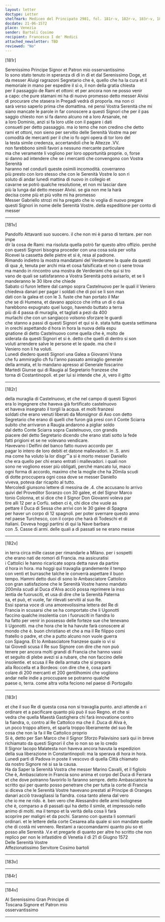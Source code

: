 ```yaml
---
layout: letter
doctype: Letter
shelfmark: Mediceo del Principato 2981, fol. 181r-v, 182r-v, 183r-v, 184r-v
docdate: 21-06-1572
place: Venezia
sender: Bartoli Cosimo
recipient: Francesco I de' Medici
attached_newsletter: TBD
reviewed: "No"
---
```


[181r]  
  
  
Serenissimo Principe Signor et Patron mio osservantissimo  
Io sono stato tenuto in speranza di dì in dì et dal Serenissimo Doge, et  
da messer Aluigi ragrazoni Segretario che è, quello che ha la cura et il  
memoriale in mano per espedire il sì o, il non della gratia chiesta  
per il passaggio de Rami et ottoni: et per ancora non ne posso venir  
a capo: che pure stamani mi ha di nuovo promesso detto messer Alvisi  
di procurare che stasera in Pregadi vedrà di proporla. ma non ci  
sarà verso saperlo prima che domattina. né pensi Vostra Serenità che mi  
siano mancate le parole in far conoscere a questi Signori che per il pas  
saggio chiesto non si fa danno alcuno né a loro Arsanale, né  
a loro Dominio, anzi si fa loro utile con il pagare i dati  
consueti per detto passaggio. ma io temo che non credino che detto  
rami et ottoni, non sieno per servitio delle Serenità Vostre ma per  
comodità de mercanti per il che io fo ogni opera di tor loro del  
la testa simile credenza, accertandoli che le Altezze .VV.  
non farebbono simili favori a nessuno mercante particulare  
ma che veramente li vogliono per loro opportunità proprie. o, forse  
si danno ad intendere che se i mercanti che convengono con Vostra Serenità  
haranno nel condurli queste osimili incomodità. coverranno  
più presto con loro stesso che con le Serenità Vostre Io son ri  
soluto di andar lunedì mattina di nuovo in collegio et  
cavarne se potrò qualche resolutione, et non mi lasciar dare  
più la lunga dal detto messer Alvisi. se gia non me la harà  
decisa come più et più volte mi ha promesso  
Messer Gabriello strozi mi ha pregato che io voglia di nuovo pregare  
questi Signori in nome delle Serenità Vostre. della espeditione per conto di messer  
  
---  

[181v]  
  
  
Pandolfo Attavanti suo suocero. il che non mi è parso di tentare. per non impe  
dir la cosa de Rami: ma risoluta quella potrò far questo altro offizio. perché  
con questi Signori bisogna proceder con una cosa sola per volta  
Ricevei la cassetta delle pietre et si è, resa al padrone.  
Rimando indietro la mostra mandatami del Verderame la quale da questi  
di qua ,è, tenuta per archi mia et cosa falsificata et non ci sene trova  
ma mando in rincontro una mostra de Verderami che qui si tro  
vano de quali se satisfaranno a Vostra Serenità potrà avisarlo, et se li  
manderanno le 30 libre che chiede  
Sabato ci furon lettere dal campo sopra Castelnuovo per le quali il Veniero  
chiedeva danari per pagar i soldati che di poi se li son man  
dati con la galea et con le 3. fuste che han portato il Mar  
che se di Humena, et davano appicco che infra un di o dua  
harebbono expugnato quel luogo, havendo buttato a terra  
più di 4 passa di muraglia, et tagliati a pezi da 400  
murlachi che con un sangiacco volsono sforzare le guardi  
che stanno a passi di questi Signori et qui si è. stata tutta questa settimana  
in orechi aspettando d hora in hora la nuova della espu  
gnatione di detto Castelnuovo come quella che è, molto de  
siderata da questi Signori et si è. detto che quelli di dentro si son  
voluti arrendere salve le persone et le spade. ma che il  
Veniero non li ha voluti.  
Lunedi diedero questi Signori una Galea a Giovanni Vrana  
che fu ammiraglio cħ fu l'anno passato amiraglio generale  
della armata, et lo mandano apresso al Generale foscarino  
Martedi Giunse qui di Raugia al Segretario franzese che  
torna di Costantinopoli. et per lui si intende che ,è, vero il gitto  
  
---  

[182r]  
  
  
della muraglia di Castelnuovo, et che nel campo di questi Signori  
era lo ingegnere che haveva già fortificato castelnuovo  
et haveva insegnato il torgli la acqua. et molti franzesi  
soldati che erano venuti liberati da Monsignor di Axo con detto  
Segretario che erano di quelli che furon già presi con il Conte Sciarra  
subito che arrivaron a Raugia andarono a pigliar soldo  
dal detto Conte Sciarra sopra Castelnuovo, con grandis  
piacere del detto Segretario dicendo che erano stati sotto la fede  
fatti prigioni et se ne volevano vendicare.  
Havevano i Delfini del banco fatto nuovo accordo per  
pagar lo intero de loro debiti et datone mallevadori. in .S. anni  
ma come ha voluto la lor disgr⁀a si è morto messer Daniello  
che era quello per chi erano entrati i mallevadori. i quali non  
sono ne vogliono esser più obligati, perché mancato lui, maco  
ogni forma di accordo, maximo che la moglie che ha 20mila scudi  
di dotte proccupera ogni cosa dove se messer Daniello  
viveva, poteva dar ricapito al tutto.  
Mercoledi giunsono lettere di messina de .4. che accusano lo arrivo  
quivi del Proveditor Soranzo con 30 galee, et del Signor Marco  
tonio Colonna, et si dice che il Signor Don Giovanni voleva par  
tire alli 12 per a Corfù. seben ci è, chi dice che vuole as  
pettare il Duca di Sessa che arrivi con le 30 galee di Spagna  
per haver un corpo di 12 spagnoli. per poter svernare questo anno  
nel paese Turchesco, con il corpo che harà di Todeschi et di  
Italiani. Doveva hoggi partirsi di qui la Nave barbara  
con .5. Casse di armi. delle quali a dì passati se ne erano messe  
  
---  

[182v]  
  
  
in terra circa mille casse per rimandarle a Milano. per i sospetti  
che erano nati de romori di Francia. ma assicuratisi  
i Cattolici le hanno ricaricate sopra detta nave da partire  
d hora in hora. ma hoggi qui travaglia grandemente il tempo  
con venti et burrasche talche le converrà aspettare il buon  
tempo. Hammi detto duoi dì sono lo Ambasciatore Cattolico  
con gran satisfazione che le Serenità Vostre hanno mandato  
200mila scudi al Duca d'Alva acciò possa reprimere la inso  
lentia de fuorusciti, et usa di dire che la Serenità Paterna  
sa, et può, et vuole, far rilevati servitii al suo Re.  
Essi sparsa voce di una amorevolissima lettera del Re di  
Francia in scusarsi che se ha comportato che li Ugonotti  
faccino qualche insolentia con i fuorusciti in fiandra lo  
ha fatto per venir in possesso delle forteze sue che tenevano  
li Ugonotti. ma che hora che le ha havute farà conoscere al  
mondo che è. buon christiano et che a ma il Re filippo comi  
fratello o padre, et che a putto alcuno non vuole guerra  
con Spagna. Et lo Ambasciatore franzese quale io vi si  
tai Giovedi scusa il Re suo Signore con dire che non può  
tenere per ancora molti grandi di Francia che hanno vassi  
et seguito di plebe avezi si a rubare, che non faccino delle  
insolentie. et scusa il Re della armata che si prepara  
alla Roccella et a Bordeos: con dire che è, cosa parti  
colare di 200 mercanti et 200 gentilhomini che vogliono  
andar nelle indie a proccupare se potranno qualche  
paese o, terra. come altra volta feciono nel paese di Portogallo  
  
---  

[183r]  
  
  
et che il suo Re di questa cosa non si travaglia punto. anzi attende a ri  
ordinare et a pacificare quanto più può il suo Regno. et che si  
vedra che quella Maestà Gastighera chi farà innovatione contro  
la fiandra, o, contro al Re Cattolico ma che il .Duca di Alva è,  
un poco troppo altiero, et sparla troppo liberamente del suo Re  
cosa che non la fa il Re Cattolico proprio  
Si è, detto per San Marco che il Signor Sforzo Palavisino sarà qui in breve  
richiamato da questi Signori il che io non so se lo credo  
Il Signor Iacopo Malatesta non haveva ancora havuta la espedizion  
della sua liberazione in Constantinopoli: ma la sperava di hora in hora.  
Lunedì partì di Padova in poste il vescovo di quella Città chiamato  
da nostro Signore né si sa la causa.  
Ha da Saper la Serenità Vostra che messer Marino Cavalli, et il figliolo  
Che è, Ambasciatore in Francia sono anima et corpo del Duca di Ferrara  
et che dove potranno favorirlo lo faranno sempre. detto Ambasciatore ha  
scritto qui per quanto posso penetrare che per tutta la corte di Francia  
si diceva che le Serenità Vostre havevano prestati al Principe di Oranges  
danari acciò travagliassi la fiandra. cosa tanto aliena dal vero  
che io me ne rido. è. ben vero che Alessandro delle armi bolognese  
che è, comparso a dì passati qui ha detto il simile, et impressolo nello  
animo di molti. ma il tempo et la verità della cosa li farà  
scoprire per maligni et da pochi. Saranno con questa li sommarii  
ordinari. et le lettere della corte Cesarea alla quale si son mandate quelle  
che di costà mi vennero. Restami a raccomandarmi quanto piu so et  
posso alle Serenità .V.e et pregarle di quanto per altre ho scritto che non  
replico per non le infastidire di Venetia il dì 21 di Giugno 1572  
Delle Serenità Vostre  
Affezionatissimo Servitore Cosimo bartoli  
  
---  

[183v]  
  
  
  
---  

[184r]  
  
  
  
---  

[184v]  
  
  
Al Serenissimo Gran Principe di  
Toscana Signore et Patron mio  
osservantissimo  
  
---  

